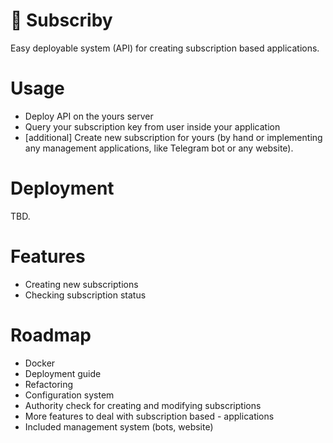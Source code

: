 # 🔐 Subscriby

Easy deployable system (API) for creating subscription based applications.

# Usage

- Deploy API on the yours server
- Query your subscription key from user inside your application
- [additional] Create new subscription for yours (by hand or implementing any management applications, like Telegram bot or any website).

# Deployment

TBD.

# Features

- Creating new subscriptions
- Checking subscription status

# Roadmap

- Docker
- Deployment guide
- Refactoring
- Configuration system
- Authority check for creating and modifying subscriptions
- More features to deal with subscription based - applications
- Included management system (bots, website)
